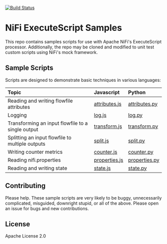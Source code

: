 [![Build Status](https://travis-ci.org/BatchIQ/nifi-executescript-samples.svg)](https://travis-ci.org/BatchIQ/nifi-executescript-samples)

# NiFi ExecuteScript Samples
This repo contains samples scripts for use with Apache NiFi's ExecuteScript processor.
Additionally, the repo may be cloned and modified to unit test custom scripts using NiFi's mock framework.

## Sample Scripts
Scripts are designed to demonstrate basic techniques in various languages:

| Topic | Javascript | Python |
| :--- | :--- | :--- |
| Reading and writing flowfile attributes | [attributes.js](src/test/resources/javascript/attributes.js) | [attributes.py](src/test/resources/python/attributes.py) |
| Logging | [log.js](src/test/resources/javascript/log.js) | [log.py](src/test/resources/python/log.py) |
| Transforming an input flowfile to a single output | [transform.js](src/test/resources/javascript/transform.js) | [transform.py](src/test/resources/python/transform.py) |
| Splitting an input flowfile to multiple outputs | [split.js](src/test/resources/javascript/split.js) | [split.py](src/test/resources/python/split.py) |
| Writing counter metrics | [counter.js](src/test/resources/javascript/counter.js) | [counter.py](src/test/resources/python/counter.py) |
| Reading nifi.properties | [properties.js](src/test/resources/javascript/properties.js) | [properties.py](src/test/resources/python/properties.py) |
| Reading and writing state | [state.js](src/test/resources/javascript/state.js) | [state.py](src/test/resources/python/state.py) |

## Contributing
Please help.  These sample scripts are very likely to be buggy, unnecessarily complicated, misguided, downright stupid, or all of the above.
Please open an issue for bugs and new contributions.

## License
Apache License 2.0
